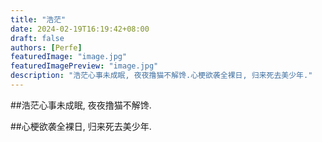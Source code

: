 ```yaml
---
title: "浩茫"
date: 2024-02-19T16:19:42+08:00
draft: false
authors: [Perfe]
featuredImage: "image.jpg"
featuredImagePreview: "image.jpg"
description: "浩茫心事未成眠, 夜夜撸猫不解馋.心梗欲袭全裸日, 归来死去美少年."
---
```

<!--more-->

##浩茫心事未成眠, 夜夜撸猫不解馋.

##心梗欲袭全裸日, 归来死去美少年.